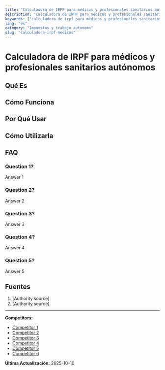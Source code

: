 ```yaml
---
title: "Calculadora de IRPF para médicos y profesionales sanitarios autónomos"
description: "Calculadora de IRPF para médicos y profesionales sanitarios autónomos"
keywords: ["calculadora de irpf para médicos y profesionales sanitarios autónomos"]
lang: "es"
category: "Impuestos y trabajo autonomo"
slug: "calculadora-irpf-medicos"
---
```


# Calculadora de IRPF para médicos y profesionales sanitarios autónomos

<!-- TODO: Add introduction -->

## Qué Es

<!-- TODO: Explain what this calculator does -->

## Cómo Funciona

<!-- TODO: Explain methodology -->

## Por Qué Usar

<!-- TODO: List benefits -->

## Cómo Utilizarla

<!-- TODO: Step-by-step guide -->

## FAQ

### Question 1?
Answer 1

### Question 2?
Answer 2

### Question 3?
Answer 3

### Question 4?
Answer 4

### Question 5?
Answer 5

## Fuentes

1. [Authority source]
2. [Authority source]

---

**Competitors:**
- [Competitor 1](https://socalsolver.com/es/impuestos-y-trabajo-autonomo/calculadora-irpf-medicos)
- [Competitor 2](https://javilinares.com/calculadora/irpf-autonomos/)
- [Competitor 3](https://autonomoinfo.com/calculadora-autonomo-facturas/)
- [Competitor 4](https://www.bancosantander.es/particulares/cuentas-tarjetas/cuentas-corrientes/calculadora-irpf)
- [Competitor 5](https://www.ineaf.es/calculadoras-financieras/calculadora-irpf-autonomos)
- [Competitor 6](https://www.billin.net/calculadora/)

**Última Actualización:** 2025-10-10
